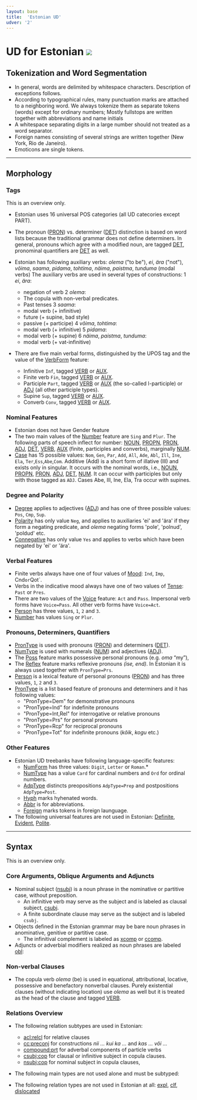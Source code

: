 ```yaml
---
layout: base
title:  'Estonian UD'
udver: '2'
---
```


<!-- Inspired by an old proposal for language-specific documentation here: http://universaldependencies.org/v2/minimaldoc.html
     If we agree on a scheme like this, the old proposal should be updated and made visible in the “How to Contribute” section;
     right now it is probably not linked from anywhere. -->

# UD for Estonian <span class="flagspan"><img class="flag" src="../../flags/svg/EE.svg" /></span>

## Tokenization and Word Segmentation

* In general, words are delimited by whitespace characters. Description of exceptions follows.
* According to typographical rules, many punctuation marks are attached to a neighboring word. We always tokenize them as separate tokens (words) except for ordinary numbers;
  Mostly fullstops are written together with abbreviations and name initials
* A whitespace separating digits in a large number should not treated as a word separator.
* Foreign names consisting of several strings are written together (New York, Rio de Janeiro).
* Emoticons are single tokens.
---

## Morphology

### Tags

This is an overview only.

* Estonian uses 16 universal POS categories (all UD catecories except PART).
* The pronoun ([PRON]()) vs. determiner ([DET]()) distinction is based on word lists because the traditional grammar does not define determiners.
  In general, pronouns which agree with a modified noun, are tagged [DET](), pronominal quantifiers are [DET]() as well.
* Estonian has following auxiliary verbs: _olema_ ("to be"), _ei_, _ära_ ("not"), _võima_, _saama_, _pidama_, _tohtima_, _näima_, _paistma_, _tunduma_ (modal verbs)
  The auxiliary verbs are used in several types of constructions:
  1 _ei_, _ära_:
   * negation of verb
  2 _olema_:
   * The copula with non-verbal predicates.
   * Past tenses
  3 _saama_:
   * modal verb (+ infinitive)
   * future (+ supine, bad style)
   * passive (+ participe)
  4 _võima_, _tohtima_:
   * modal verb (+ infinitive)
  5 _pidama_:
   * modal verb (+ supine)
  6 _näima_, _paistma_, _tunduma_:
   * modal verb (+ vat-infinitive)

* There are five main verbal forms, distinguished by the UPOS tag and the value of the [VerbForm]() feature:
  * Infinitive `Inf`, tagged [VERB]() or [AUX]().
  * Finite verb `Fin`, tagged [VERB]() or [AUX]().
  * Participle `Part`, tagged [VERB]() or [AUX]() (the so-called l-participle) or [ADJ]() (all other participle types).
  * Supine `Sup`, tagged [VERB]() or [AUX]().
  * Converb `Conv`, tagged [VERB]() or [AUX]().

### Nominal Features

* Estonian does not have Gender feature
* The two main values of the [Number]() feature are `Sing` and `Plur`. The following parts of speech inflect for number:
  [NOUN](), [PROPN](), [PRON](), [ADJ](), [DET](), [VERB](), [AUX]() (finite, participles and converbs), marginally [NUM]().
* [Case]() has 15 possible values: `Nom`, `Gen`, `Par`, `Add`, `All`, `Ade`, `Abl`, `Ill`, `Ine`, `Ela`, `Ter`,`Ess`,`Abe`,`Com`. Additive (Add) is a short form of illative (Ill) and exists only in singular.
  It occurs with the nominal words, i.e., [NOUN](), [PROPN](), [PRON](), [ADJ](), [DET](), [NUM]().
  It can occur with participles but only with those tagged as `ADJ`.
  Cases Abe, Ill, Ine, Ela, Tra occur with supines.

### Degree and Polarity

* [Degree]() applies to adjectives ([ADJ]()) and has one of three possible values: `Pos`, `Cmp`, `Sup`.
* [Polarity]() has only value `Neg`, and applies to auxiliaries 'ei' and 'ära' if they form a negating predicate, and _olema_ negating forms 'pole', 'polnud', 'poldud' etc.
* [Connegative]() has only value `Yes` and applies to verbs which have been negated by 'ei' or 'ära'.

### Verbal Features

* Finite verbs always have one of four values of [Mood](): `Ind`, `Imp`, Cnd` or `Qot`.
* Verbs in the indicative mood always have one of two values of [Tense](): `Past` or `Pres`.
* There are two values of the [Voice]() feature: `Act` and `Pass`. Impersonal verb forms  have `Voice=Pass`. All other verb forms have `Voice=Act`.
* [Person]() has three values, `1`, `2` and `3`.
* [Number]() has values `Sing` or `Plur`.

### Pronouns, Determiners, Quantifiers

* [PronType]() is used with pronouns ([PRON]()) and determiners ([DET]()).
* [NumType]() is used with numerals ([NUM]()) and adjectives ([ADJ]()).
* The [Poss]() feature marks possessive personal pronouns (e.g. _oma_ “my”),
* The [Reflex]() feature marks reflexive pronouns _(ise, end)_.
  In Estonian it is always used together with `PronType=Prs`.
* [Person]() is a lexical feature of personal pronouns ([PRON]()) and has three values, `1`, `2` and `3`.
* [PronType]() is a list based feature of pronouns and determiners and it has following values:
   * "PronType=Dem" for demonstrative pronouns
   * "PronType=Ind" for indefinite pronouns
   * "PronType=Int,Rel" for interrogative or relative pronouns
   * "PronType=Prs" for personal pronouns
   * "PronType=Rcp" for reciprocal pronouns
   * "PronType=Tot" for indefinite pronouns (_kõik_, _kogu_ etc.)


### Other Features

* Estonian UD treebanks have following language-specific features:
  * [NumForm]() has three values: `Digit`, `Letter` or `Roman`.*
  * [NumType]() has a value `Card` for cardinal numbers and `Ord` for ordinal numbers.
  * [AdpType]() distincts preopositions `AdpType=Prep` and postpositions `AdpType=Post`.
  * [Hyph]() marks hyhenated words.
  * [Abbr]() is for abbreviations.
  * [Foreign]() marks tokens in foreign launguage.
* The following universal features are not used in Estonian: [Definite](), [Evident](), [Polite]().

---

## Syntax

This is an overview only.

### Core Arguments, Oblique Arguments and Adjuncts

* Nominal subject ([nsubj]()) is a noun phrase in the nominative or partitive case, without preposition.
   * An infinitive verb may serve as the subject and is labeled as clausal subject, [csubj]().
   * A finite subordinate clause may serve as the subject and is labeled `csubj`.
* Objects defined in the Estonian grammar may be bare noun phrases in anominative, genitive or partitive case.
  * The infinitival complement is labeled as [xcomp]() or [ccomp]().
* Adjuncts or adverbial modifiers realized as noun phrases are labeled [obl]():

### Non-verbal Clauses

* The copula verb _olema_ (be) is used in equational, attributional, locative, possessive and benefactory nonverbal clauses.
  Purely existential clauses (without indicating location) use _olema_ as well but it is treated as the head of the clause and tagged [VERB]().

### Relations Overview

* The following relation subtypes are used in Estonian:
  * [acl:relcl]() for relative clauses
  * [cc:preconj]() for constructions _nii ... kui ka ..._ and _kas ... või ..._
  * [compound:prt]() for adverbal components of particle verbs
  * [csubj:cop]() for clausal or infinitive subject in copula clauses.
  * [nsubj:cop]() for nominal subject in copula clauses,
* The following main types are not used alone and must be subtyped:

* The following relation types are not used in Estonian at all:
  [expl](), [clf](), [dislocated]()
